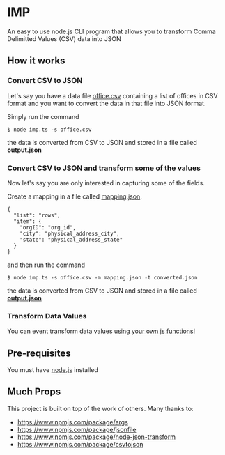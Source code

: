 # IMP
An easy to use node.js CLI program that allows you to transform Comma Delimitted Values (CSV) data into JSON

## How it works

### Convert CSV to JSON
Let's say you have a data file <a href="https://raw.githubusercontent.com/cgadvisors/imp/master/office.csv">office.csv</a> containing a list of offices in CSV format and you want to convert the data in that file into JSON format.

Simply run the command

```
$ node imp.ts -s office.csv
```
the data is converted from CSV to JSON and stored in a file called **output.json**

### Convert CSV to JSON and transform some of the values 
Now let's say you are only interested in capturing some of the fields. 

Create a mapping in a file called <a href="https://raw.githubusercontent.com/cgadvisors/imp/master/mapping.json">mapping.json</a>. 

```
{
  "list": "rows",
  "item": {
    "orgID": "org_id",
    "city": "physical_address_city",
    "state": "physical_address_state"
  }
}
```

and then run the command

```
$ node imp.ts -s office.csv -m mapping.json -t converted.json
```

the data is converted from CSV to JSON and stored in a file called **<a href="https://raw.githubusercontent.com/cgadvisors/imp/master/output.json">output.json</a>**

### Transform Data Values
You can event transform data values <a href="https://www.npmjs.com/package/node-json-transform">using your own js functions</a>!

## Pre-requisites
You must have <a href="https://nodejs.org">node.js</a> installed

## Much Props

This project is built on top of the work of others. Many thanks to: 

* https://www.npmjs.com/package/args
* https://www.npmjs.com/package/jsonfile
* https://www.npmjs.com/package/node-json-transform
* https://www.npmjs.com/package/csvtojson
